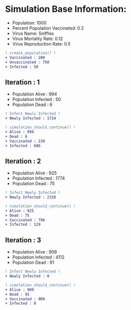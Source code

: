 # Simulation Base Information:
+ Population: 1000
+ Percent Population Vaccinated: 0.2
+ Virus Name: Sniffles
+ Virus Mortality Rate: 0.12
+ Virus Reproduction Rate: 0.5
```diff
! create_population() !
+ Vaccinated : 200
+ Unvaccinated : 750
+ Infected : 50
```
## Iteration : 1
+ Population Alive : 994
+ Population Infected : 50
+ Population Dead : 6
```diff
! Infect Newly Infected !
+ Newly Infected : 1724
```
```diff
! simulation_should_continue() !
+ Alive : 994
+ Dead : 6
+ Vaccinated : 239
+ Infected : 686
```
## Iteration : 2
+ Population Alive : 925
+ Population Infected : 1774
+ Population Dead : 75
```diff
! Infect Newly Infected !
+ Newly Infected : 2338
```
```diff
! simulation_should_continue() !
+ Alive : 925
+ Dead : 75
+ Vaccinated : 796
+ Infected : 129
```
## Iteration : 3
+ Population Alive : 909
+ Population Infected : 4112
+ Population Dead : 91
```diff
! Infect Newly Infected !
+ Newly Infected : 0
```
```diff
! simulation_should_continue() !
+ Alive : 909
+ Dead : 91
+ Vaccinated : 909
+ Infected : 0
```
